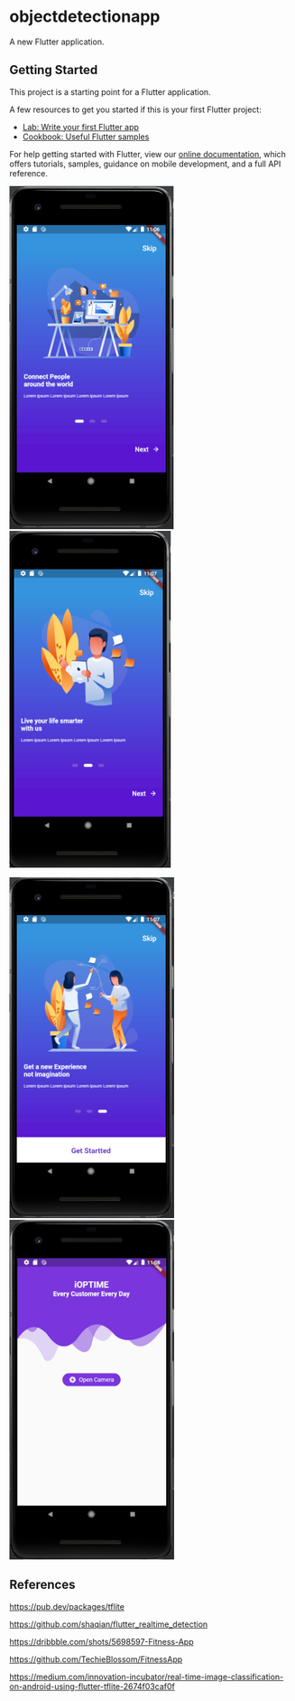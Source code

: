 # objectdetectionapp

A new Flutter application.

## Getting Started

This project is a starting point for a Flutter application.

A few resources to get you started if this is your first Flutter project:

- [Lab: Write your first Flutter app](https://flutter.dev/docs/get-started/codelab)
- [Cookbook: Useful Flutter samples](https://flutter.dev/docs/cookbook)

For help getting started with Flutter, view our
[online documentation](https://flutter.dev/docs), which offers tutorials,
samples, guidance on mobile development, and a full API reference.

![alt test](assets/images/1.PNG)   ![alt test](assets/images/2.PNG)

![alt test](assets/images/3.PNG)   ![alt test](assets/images/4.PNG) 


## References

https://pub.dev/packages/tflite

https://github.com/shaqian/flutter_realtime_detection

https://dribbble.com/shots/5698597-Fitness-App

https://github.com/TechieBlossom/FitnessApp

https://medium.com/innovation-incubator/real-time-image-classification-on-android-using-flutter-tflite-2674f03caf0f
